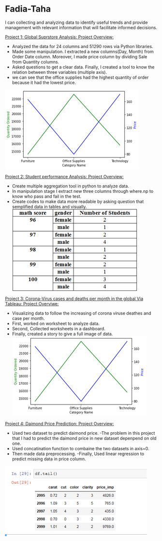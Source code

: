 # Fadia-Taha
I can collecting and analyzing data to identify useful trends and provide management with relevant information that will facilitate informed decisions. 


[Project 1: Global Suprstore Analysis: Project Overview:](https://github.com/FadiaTaha/Global-Superstore-Analysis-Via-Python)


- Analyzed the data for 24 columns and 51290 rows via Python libraries.
- Made some manipulation. I extracted a new columns(Day, Month) from Order Date column. Moreover, I made price column by dividing Sale from Quantity columns.
- Asked questions to get a clear data. Finally, I created a tool to know the relation between three variables (multiple axis).
- we can see that the office supplies had the highest quantity of order because it had the lowest price.

![](/Images/Global%20Superstore.png)



[Project 2: Student performance Analysis: Project Overview:](https://github.com/FadiaTaha/Student-Performance-Project.)


- Create multiple aggregation tool in python to analyze data.
- In manipulation stage I extract new three columns through where.np to know who pass and fail in the test.
- Create codes to make data more readable by asking question that semplified data in tables and visually.
![](/Images/Student_performance.png)


[Project 3: Corona-Virus cases and deaths per month in the global Via Tableau: Project Overviwe:](https://public.tableau.com/profile/fadia2965#!/vizhome/WHO-COVID-19-Global/Story1?publish=yes)

- Visualizing data to  follow the increasing of corona viruse deathes and case per month.
- First, worked on worksheet to analyze data.
- Second, Collected worksheets in a dashboard.
- Finally, created a story to give a full image of data.
![](/Images/Global%20Superstore.png)


[Project 4: Daimond Price Prediction: Project Overview:](https://github.com/FadiaTaha/Daimon-Price-Prediction)

- Used two dataset to predict daimond price.
-The problem in this project that I had to predict the daimond price in new dataset depenpend on old one.
- Used concatination function to combaine the two datasets in axis=0.
- Then made data preprocessing.
-Finally, Used linear regression to predict missing data in price column.

![](/Images/price%20prediction.png)
